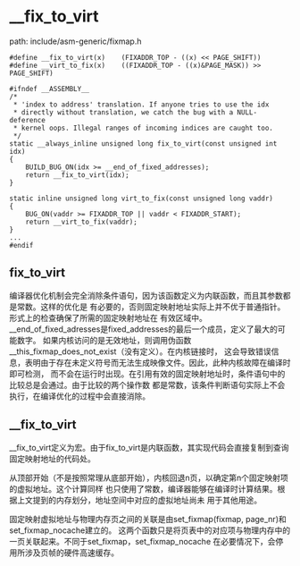 __fix_to_virt
========================================

path: include/asm-generic/fixmap.h
```
#define __fix_to_virt(x)    (FIXADDR_TOP - ((x) << PAGE_SHIFT))
#define __virt_to_fix(x)    ((FIXADDR_TOP - ((x)&PAGE_MASK)) >> PAGE_SHIFT)

#ifndef __ASSEMBLY__
/*
 * 'index to address' translation. If anyone tries to use the idx
 * directly without translation, we catch the bug with a NULL-deference
 * kernel oops. Illegal ranges of incoming indices are caught too.
 */
static __always_inline unsigned long fix_to_virt(const unsigned int idx)
{
    BUILD_BUG_ON(idx >= __end_of_fixed_addresses);
    return __fix_to_virt(idx);
}

static inline unsigned long virt_to_fix(const unsigned long vaddr)
{
    BUG_ON(vaddr >= FIXADDR_TOP || vaddr < FIXADDR_START);
    return __virt_to_fix(vaddr);
}
...
#endif
```

fix_to_virt
----------------------------------------

编译器优化机制会完全消除条件语句，因为该函数定义为内联函数，而且其参数都是常数。这样的优化是
有必要的，否则固定映射地址实际上并不优于普通指针。形式上的检查确保了所需的固定映射地址在
有效区域中。__end_of_fixed_adresses是fixed_addresses的最后一个成员，定义了最大的可能数字。
如果内核访问的是无效地址，则调用伪函数__this_fixmap_does_not_exist（没有定义）。在内核链接时，
这会导致错误信息，表明由于存在未定义符号而无法生成映像文件。因此，此种内核故障在编译时即可检测，
而不会在运行时出现。在引用有效的固定映射地址时，条件语句中的比较总是会通过。由于比较的两个操作数
都是常数，该条件判断语句实际上不会执行，在编译优化的过程中会直接消除。

__fix_to_virt
----------------------------------------

__fix_to_virt定义为宏。由于fix_to_virt是内联函数，其实现代码会直接复制到查询固定映射地址的代码处。

从顶部开始（不是按照常理从底部开始），内核回退n页，以确定第n个固定映射项的虚拟地址。这个计算同样
也只使用了常数，编译器能够在编译时计算结果。根据上文提到的内存划分，地址空间中对应的虚拟地址尚未
用于其他用途。

固定映射虚拟地址与物理内存页之间的关联是由set_fixmap(fixmap, page_nr)和set_fixmap_nocache建立的。
这两个函数只是将页表中的对应项与物理内存中的一页关联起来。不同于set_fixmap，set_fixmap_nocache
在必要情况下，会停用所涉及页帧的硬件高速缓存。
